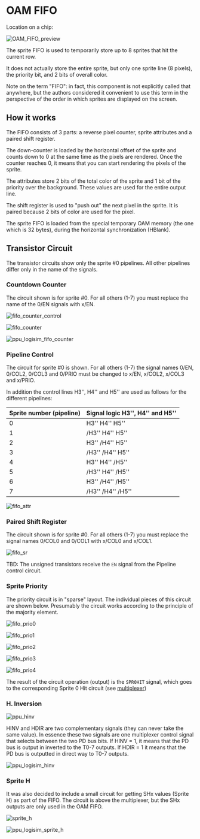 # OAM FIFO

Location on a chip:

![OAM_FIFO_preview](/BreakingNESWiki/imgstore/OAM_FIFO_preview.jpg)

The sprite FIFO is used to temporarily store up to 8 sprites that hit the current row.

It does not actually store the entire sprite, but only one sprite line (8 pixels), the priority bit, and 2 bits of overall color.

Note on the term "FIFO": in fact, this component is not explicitly called that anywhere, but the authors considered it convenient to use this term in the perspective of the order in which sprites are displayed on the screen.

## How it works

The FIFO consists of 3 parts: a reverse pixel counter, sprite attributes and a paired shift register.

The down-counter is loaded by the horizontal offset of the sprite and counts down to 0 at the same time as the pixels are rendered. Once the counter reaches 0, it means that you can start rendering the pixels of the sprite.

The attributes store 2 bits of the total color of the sprite and 1 bit of the priority over the background. These values are used for the entire output line.

The shift register is used to "push out" the next pixel in the sprite. It is paired because 2 bits of color are used for the pixel.

The sprite FIFO is loaded from the special temporary OAM memory (the one which is 32 bytes), during the horizontal synchronization (HBlank).

## Transistor Circuit

The transistor circuits show only the sprite #0 pipelines. All other pipelines differ only in the name of the signals.

### Countdown Counter

The circuit shown is for sprite #0. For all others (1-7) you must replace the name of the 0/EN signals with x/EN.

![fifo_counter_control](/BreakingNESWiki/imgstore/fifo_counter_control.jpg)

![fifo_counter](/BreakingNESWiki/imgstore/fifo_counter.jpg)

![ppu_logisim_fifo_counter](/BreakingNESWiki/imgstore/ppu_logisim_fifo_counter.jpg)

### Pipeline Control

The circuit for sprite #0 is shown. For all others (1-7) the signal names 0/EN, 0/COL2, 0/COL3 and 0/PRIO must be changed to x/EN, x/COL2, x/COL3 and x/PRIO.

In addition the control lines H3'', H4'' and H5'' are used as follows for the different pipelines:

|Sprite number (pipeline)|Signal logic H3'', H4'' and H5''|
|---|---|
|0|H3'' H4'' H5''| 
|1|/H3'' H4'' H5''|
|2|H3'' /H4'' H5''|
|3|/H3'' /H4'' H5''|
|4|H3'' H4'' /H5''|
|5|/H3'' H4'' /H5''|
|6|H3'' /H4'' /H5''|
|7|/H3'' /H4'' /H5''|

![fifo_attr](/BreakingNESWiki/imgstore/fifo_attr.jpg)

### Paired Shift Register

The circuit shown is for sprite #0. For all others (1-7) you must replace the signal names 0/COL0 and 0/COL1 with x/COL0 and x/COL1.

![fifo_sr](/BreakingNESWiki/imgstore/fifo_sr.jpg)

TBD: The unsigned transistors receive the `EN` signal from the Pipeline control circuit.

### Sprite Priority

The priority circuit is in "sparse" layout. The individual pieces of this circuit are shown below.
Presumably the circuit works according to the principle of the majority element.

![fifo_prio0](/BreakingNESWiki/imgstore/fifo_prio0.jpg)

![fifo_prio1](/BreakingNESWiki/imgstore/fifo_prio1.jpg)

![fifo_prio2](/BreakingNESWiki/imgstore/fifo_prio2.jpg)

![fifo_prio3](/BreakingNESWiki/imgstore/fifo_prio3.jpg)

![fifo_prio4](/BreakingNESWiki/imgstore/fifo_prio4.jpg)

The result of the circuit operation (output) is the `SPR0HIT` signal, which goes to the corresponding Sprite 0 Hit circuit (see [multiplexer](mux.md))

### H. Inversion

![ppu_hinv](/BreakingNESWiki/imgstore/ppu_hinv.jpg)

HINV and HDIR are two complementary signals (they can never take the same value). In essence these two signals are one multiplexer control signal that selects between the two PD bus bits. If HINV = 1, it means that the PD bus is output in inverted to the T0-7 outputs. If HDIR = 1 it means that the PD bus is outputted in direct way to T0-7 outputs.

![ppu_logisim_hinv](/BreakingNESWiki/imgstore/ppu_logisim_hinv.jpg)

### Sprite H

It was also decided to include a small circuit for getting SHx values (Sprite H) as part of the FIFO. The circuit is above the multiplexer, but the SHx outputs are only used in the OAM FIFO.

![sprite_h](/BreakingNESWiki/imgstore/sprite_h.jpg)

![ppu_logisim_sprite_h](/BreakingNESWiki/imgstore/ppu_logisim_sprite_h.jpg)
